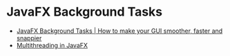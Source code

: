 # JavaFX Background Tasks

- [JavaFX Background Tasks | How to make your GUI smoother, faster and snappier](https://yewtu.be/watch?v=pdRX6CLP0tM)
- [Multithreading in JavaFX](https://www.developer.com/design/multithreading-in-javafx/)
